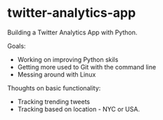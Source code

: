 # twitter-analytics-app
Building a Twitter Analytics App with Python. 

Goals: 
- Working on improving Python skils
- Getting more used to Git with the command line
- Messing around with Linux

Thoughts on basic functionality:
- Tracking trending tweets
- Tracking based on location - NYC or USA. 
